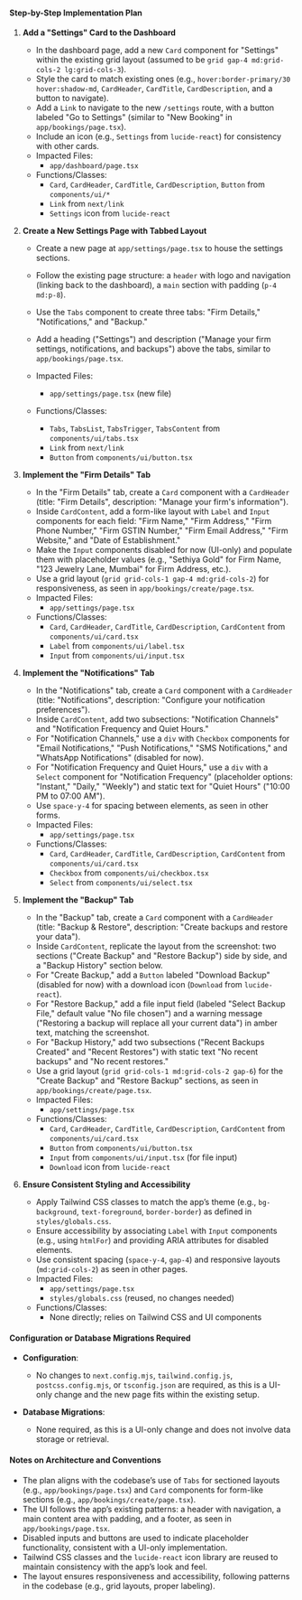 #### Step-by-Step Implementation Plan

1. **Add a "Settings" Card to the Dashboard**
   - In the dashboard page, add a new `Card` component for "Settings" within the existing grid layout (assumed to be `grid gap-4 md:grid-cols-2 lg:grid-cols-3`).
   - Style the card to match existing ones (e.g., `hover:border-primary/30 hover:shadow-md`, `CardHeader`, `CardTitle`, `CardDescription`, and a button to navigate).
   - Add a `Link` to navigate to the new `/settings` route, with a button labeled "Go to Settings" (similar to "New Booking" in `app/bookings/page.tsx`).
   - Include an icon (e.g., `Settings` from `lucide-react`) for consistency with other cards.
   - Impacted Files:
     - `app/dashboard/page.tsx`
   - Functions/Classes:
     - `Card`, `CardHeader`, `CardTitle`, `CardDescription`, `Button` from `components/ui/*`
     - `Link` from `next/link`
     - `Settings` icon from `lucide-react`

2. **Create a New Settings Page with Tabbed Layout**
   - Create a new page at `app/settings/page.tsx` to house the settings sections.
   - Follow the existing page structure: a `header` with logo and navigation (linking back to the dashboard), a `main` section with padding (`p-4 md:p-8`).
   - Use the `Tabs` component to create three tabs: "Firm Details," "Notifications," and "Backup."
   - Add a heading ("Settings") and description ("Manage your firm settings, notifications, and backups") above the tabs, similar to `app/bookings/page.tsx`.
   - Impacted Files:
     - `app/settings/page.tsx` (new file)
  
   - Functions/Classes:
     - `Tabs`, `TabsList`, `TabsTrigger`, `TabsContent` from `components/ui/tabs.tsx`
     - `Link` from `next/link`
     - `Button` from `components/ui/button.tsx`

3. **Implement the "Firm Details" Tab**
   - In the "Firm Details" tab, create a `Card` component with a `CardHeader` (title: "Firm Details", description: "Manage your firm's information").
   - Inside `CardContent`, add a form-like layout with `Label` and `Input` components for each field: "Firm Name," "Firm Address," "Firm Phone Number," "Firm GSTIN Number," "Firm Email Address," "Firm Website," and "Date of Establishment."
   - Make the `Input` components disabled for now (UI-only) and populate them with placeholder values (e.g., "Sethiya Gold" for Firm Name, "123 Jewelry Lane, Mumbai" for Firm Address, etc.).
   - Use a grid layout (`grid grid-cols-1 gap-4 md:grid-cols-2`) for responsiveness, as seen in `app/bookings/create/page.tsx`.
   - Impacted Files:
     - `app/settings/page.tsx`
   - Functions/Classes:
     - `Card`, `CardHeader`, `CardTitle`, `CardDescription`, `CardContent` from `components/ui/card.tsx`
     - `Label` from `components/ui/label.tsx`
     - `Input` from `components/ui/input.tsx`

4. **Implement the "Notifications" Tab**
   - In the "Notifications" tab, create a `Card` component with a `CardHeader` (title: "Notifications", description: "Configure your notification preferences").
   - Inside `CardContent`, add two subsections: "Notification Channels" and "Notification Frequency and Quiet Hours."
   - For "Notification Channels," use a `div` with `Checkbox` components for "Email Notifications," "Push Notifications," "SMS Notifications," and "WhatsApp Notifications" (disabled for now).
   - For "Notification Frequency and Quiet Hours," use a `div` with a `Select` component for "Notification Frequency" (placeholder options: "Instant," "Daily," "Weekly") and static text for "Quiet Hours" ("10:00 PM to 07:00 AM").
   - Use `space-y-4` for spacing between elements, as seen in other forms.
   - Impacted Files:
     - `app/settings/page.tsx`
   - Functions/Classes:
     - `Card`, `CardHeader`, `CardTitle`, `CardDescription`, `CardContent` from `components/ui/card.tsx`
     - `Checkbox` from `components/ui/checkbox.tsx`
     - `Select` from `components/ui/select.tsx`

5. **Implement the "Backup" Tab**
   - In the "Backup" tab, create a `Card` component with a `CardHeader` (title: "Backup & Restore", description: "Create backups and restore your data").
   - Inside `CardContent`, replicate the layout from the screenshot: two sections ("Create Backup" and "Restore Backup") side by side, and a "Backup History" section below.
   - For "Create Backup," add a `Button` labeled "Download Backup" (disabled for now) with a download icon (`Download` from `lucide-react`).
   - For "Restore Backup," add a file input field (labeled "Select Backup File," default value "No file chosen") and a warning message ("Restoring a backup will replace all your current data") in amber text, matching the screenshot.
   - For "Backup History," add two subsections ("Recent Backups Created" and "Recent Restores") with static text "No recent backups" and "No recent restores."
   - Use a grid layout (`grid grid-cols-1 md:grid-cols-2 gap-6`) for the "Create Backup" and "Restore Backup" sections, as seen in `app/bookings/create/page.tsx`.
   - Impacted Files:
     - `app/settings/page.tsx`
   - Functions/Classes:
     - `Card`, `CardHeader`, `CardTitle`, `CardDescription`, `CardContent` from `components/ui/card.tsx`
     - `Button` from `components/ui/button.tsx`
     - `Input` from `components/ui/input.tsx` (for file input)
     - `Download` icon from `lucide-react`

6. **Ensure Consistent Styling and Accessibility**
   - Apply Tailwind CSS classes to match the app’s theme (e.g., `bg-background`, `text-foreground`, `border-border`) as defined in `styles/globals.css`.
   - Ensure accessibility by associating `Label` with `Input` components (e.g., using `htmlFor`) and providing ARIA attributes for disabled elements.
   - Use consistent spacing (`space-y-4`, `gap-4`) and responsive layouts (`md:grid-cols-2`) as seen in other pages.
   - Impacted Files:
     - `app/settings/page.tsx`
     - `styles/globals.css` (reused, no changes needed)
   - Functions/Classes:
     - None directly; relies on Tailwind CSS and UI components

#### Configuration or Database Migrations Required

- **Configuration**:
  - No changes to `next.config.mjs`, `tailwind.config.js`, `postcss.config.mjs`, or `tsconfig.json` are required, as this is a UI-only change and the new page fits within the existing setup.

- **Database Migrations**:
  - None required, as this is a UI-only change and does not involve data storage or retrieval.

#### Notes on Architecture and Conventions

- The plan aligns with the codebase’s use of `Tabs` for sectioned layouts (e.g., `app/bookings/page.tsx`) and `Card` components for form-like sections (e.g., `app/bookings/create/page.tsx`).
- The UI follows the app’s existing patterns: a header with navigation, a main content area with padding, and a footer, as seen in `app/bookings/page.tsx`.
- Disabled inputs and buttons are used to indicate placeholder functionality, consistent with a UI-only implementation.
- Tailwind CSS classes and the `lucide-react` icon library are reused to maintain consistency with the app’s look and feel.
- The layout ensures responsiveness and accessibility, following patterns in the codebase (e.g., grid layouts, proper labeling).